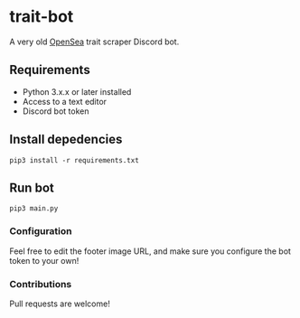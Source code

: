 # trait-bot

A very old [OpenSea](https://opensea.io/) trait scraper Discord bot. 



## Requirements 
- Python 3.x.x or later installed
- Access to a text editor
- Discord bot token


## Install depedencies
`pip3 install -r requirements.txt`


## Run bot
`pip3 main.py`


### Configuration
Feel free to edit the footer image URL, and make sure you configure the bot token to your own!


### Contributions
Pull requests are welcome!
